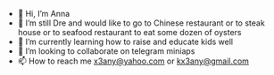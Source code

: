 - 👋 Hi, I’m Anna
- 👀 I’m still Dre and would like to go to Chinese restaurant or to steak house or to seafood restaurant to eat some dozen of oysters
- 🌱 I’m currently learning how to raise and educate kids well
- 💞️ I’m looking to collaborate on telegram miniaps
- 📫 How to reach me x3any@yahoo.com or kx3any@gmail.com

<!---
x3kany/x3kany is a ✨ special ✨ repository because its `README.md` (this file) appears on your GitHub profile.
You can click the Preview link to take a look at your changes.
--->
